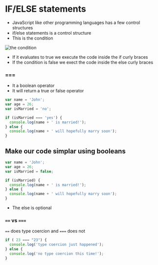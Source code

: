 # IF/ELSE statements
* JavaScript like other programming languages has a few control structures
* if/else statements is a control structure
* This is the condition

![the condition](https://i.imgur.com/PKPzdmj.png)

* If it evaluates to true we execute the code inside the if curly braces
* If the condition is false we exect the code inside the else curly braces

### ===
* It a boolean operator
* It will return a true or false operator

```js
var name = 'John';
var age = 26;
var isMarried = 'no';

if (isMarried === 'yes') {
  console.log(name + ' is married!');
} else {
  console.log(name + ' will hopefully marry soon');
}
```

## Make our code simplar using booleans
```js
var name = 'John';
var age = 26;
var isMarried = false;

if (isMarried) {
  console.log(name + ' is married!');
} else {
  console.log(name + ' will hopefully marry soon');
}
```

* The else is optional

### `==` vs `===`
`==` does type coercion and `===` does not

```js
if ( 23 === "23") {
  console.log('type coercion just happened');
} else {
  console.log('no type coercion this time!');
}
```


